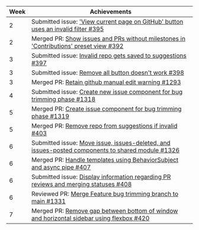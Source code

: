 | Week | Achievements                                                                                                                                           |
|------|--------------------------------------------------------------------------------------------------------------------------------------------------------|
| 2    | Submitted issue: ['View current page on GitHub' button uses an invalid filter #395](https://github.com/CATcher-org/WATcher/issues/395)                 |
| 2    | Merged PR: [Show issues and PRs without milestones in 'Contributions' preset view #392](https://github.com/CATcher-org/WATcher/pull/392)               |
| 3    | Submitted issue: [Invalid repo gets saved to suggestions #397](https://github.com/CATcher-org/WATcher/issues/397)                                      |
| 3    | Submitted issue: [Remove all button doesn't work #398](https://github.com/CATcher-org/WATcher/issues/398)                                              |
| 3    | Merged PR: [Retain github manual edit warning #1293](https://github.com/CATcher-org/CATcher/pull/1293)                                                 |
| 4    | Submitted issue: [Create new issue component for bug trimming phase #1318](https://github.com/CATcher-org/CATcher/issues/1318)                         |
| 5    | Merged PR: [Create issue component for bug trimming phase #1319](https://github.com/CATcher-org/CATcher/pull/1319)                                     |
| 5    | Merged PR: [Remove repo from suggestions if invalid #403](https://github.com/CATcher-org/WATcher/pull/403)                                             |
| 6    | Submitted issue: [Move issue, issues-deleted, and issues-posted components to shared module #1326](https://github.com/CATcher-org/CATcher/issues/1326) |
| 6    | Merged PR: [Handle templates using BehaviorSubject and async pipe #407](https://github.com/CATcher-org/WATcher/pull/407)                               |
| 6    | Submitted issue: [Display information regarding PR reviews and merging statuses #408](https://github.com/CATcher-org/WATcher/issues/408)               |
| 6    | Reviewed PR: [Merge Feature bug trimming branch to main #1331](https://github.com/CATcher-org/CATcher/pull/1331)                                       |
| 7    | Merged PR: [Remove gap between bottom of window and horizontal sidebar using flexbox #420](https://github.com/CATcher-org/WATcher/pull/420)            |
